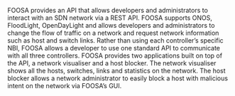FOOSA provides an API that allows developers and administrators to interact with an SDN
network via a REST API. FOOSA supports ONOS, FloodLight, OpenDayLight and allows
developers and administrators to change the flow of traffic on a network and request network
information such as host and switch links.
Rather than using each controller’s specific NBI, FOOSA allows a developer to use one standard
API to communicate with all three controllers.
FOOSA provides two applications built on top of the API, a network visualiser and a host blocker.
The network visualiser shows all the hosts, switches, links and statistics on the network. The host
blocker allows a network administrator to easily block a host with malicious intent on the network
via FOOSA’s GUI.
